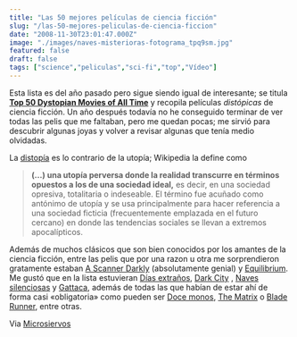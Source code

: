 ```yaml
---
title: "Las 50 mejores películas de ciencia ficción"
slug: "/las-50-mejores-peliculas-de-ciencia-ficcion"
date: "2008-11-30T23:01:47.000Z"
image: "./images/naves-misterioras-fotograma_tpq9sm.jpg"
featured: false
draft: false
tags: ["science","peliculas","sci-fi","top","Vídeo"]
---
```


Esta lista es del año pasado pero sigue siendo igual de interesante; se titula [**Top 50 Dystopian Movies of All Time**](http://snarkerati.com/movie-news/the-top-50-dystopian-movies-of-all-time/) y recopila películas </span>*distópicas* de ciencia ficción. Un año después todavía no he conseguido terminar de ver todas las pelis que me faltaban, pero me quedan pocas; me sirvió para descubrir algunas joyas y volver a revisar algunas que tenía medio olvidadas.

La [distopía](http://es.wikipedia.org/wiki/Distop%C3%ADa) es lo contrario de la utopía; Wikipedia la define como

> **(…) una utopía perversa donde la realidad transcurre en términos opuestos a los de una sociedad ideal,** es decir, en una sociedad opresiva, totalitaria o indeseable. El término fue acuñado como antónimo de utopía y se usa principalmente para hacer referencia a una sociedad ficticia (frecuentemente emplazada en el futuro cercano) en donde las tendencias sociales se llevan a extremos apocalípticos.

Además de muchos clásicos que son bien conocidos por los amantes de la ciencia ficción, entre las pelis que por una razon u otra me sorprendieron gratamente estaban [A Scanner Darkly](http://www.imdb.com/title/tt0405296/) (absolutamente genial) y [Equilibrium](http://www.imdb.com/title/tt0238380/). Me gustó que en la lista estuvieran [Días extraños](http://www.imdb.com/title/tt0114558/), [Dark City](http://www.imdb.com/title/tt0118929/) , [Naves silenciosas](http://www.imdb.com/title/tt0067756/) y [Gattaca](http://www.imdb.com/title/tt0119177/), además de todas las que habían de estar ahí de forma casi «obligatoria» como pueden ser [Doce monos](http://www.microsiervos.com/archivo/peliculas-tv/12-monos.html), [The Matrix](http://www.microsiervos.com/archivo/peliculas-tv/matrix.html) o [Blade Runner](http://www.microsiervos.com/archivo/peliculas-tv/blade-runner.html), entre otras.

Via [Microsiervos](http://www.microsiervos.com/)




